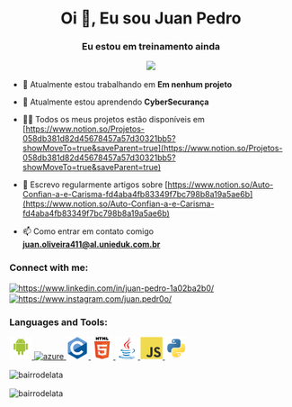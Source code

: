 <h1 align="center">Oi 👋, Eu sou Juan Pedro</h1>
<h3 align="center">Eu estou em treinamento ainda</h3>

<div align="center">
<img src="https://github.com/BairroDeLata/BairroDeLata/issues/3#issue-2218648970" width="700px" />
</div>


- 🔭 Atualmente estou trabalhando em **Em nenhum projeto**

- 🌱 Atualmente estou aprendendo **CyberSecurança**

- 👨‍💻 Todos os meus projetos estão disponíveis em [https://www.notion.so/Projetos-058db381d82d45678457a57d30321bb5?showMoveTo=true&saveParent=true](https://www.notion.so/Projetos-058db381d82d45678457a57d30321bb5?showMoveTo=true&saveParent=true)

- 📝 Escrevo regularmente artigos sobre [https://www.notion.so/Auto-Confian-a-e-Carisma-fd4aba4fb83349f7bc798b8a19a5ae6b](https://www.notion.so/Auto-Confian-a-e-Carisma-fd4aba4fb83349f7bc798b8a19a5ae6b)

- 📫 Como entrar em contato comigo **juan.oliveira411@al.unieduk.com.br**

<h3 align="left">Connect with me:</h3>
<p align="left">
<a href="https://linkedin.com/in/https://www.linkedin.com/in/juan-pedro-1a02ba2b0/" target="blank"><img align="center" src="https://raw.githubusercontent.com/rahuldkjain/github-profile-readme-generator/master/src/images/icons/Social/linked-in-alt.svg" alt="https://www.linkedin.com/in/juan-pedro-1a02ba2b0/" height="30" width="40" /></a>
<a href="https://instagram.com/https://www.instagram.com/juan.pedr0o/" target="blank"><img align="center" src="https://raw.githubusercontent.com/rahuldkjain/github-profile-readme-generator/master/src/images/icons/Social/instagram.svg" alt="https://www.instagram.com/juan.pedr0o/" height="30" width="40" /></a>
</p>

<h3 align="left">Languages and Tools:</h3>
<p align="left"> <a href="https://developer.android.com" target="_blank" rel="noreferrer"> <img src="https://raw.githubusercontent.com/devicons/devicon/master/icons/android/android-original-wordmark.svg" alt="android" width="40" height="40"/> </a> <a href="https://azure.microsoft.com/en-in/" target="_blank" rel="noreferrer"> <img src="https://www.vectorlogo.zone/logos/microsoft_azure/microsoft_azure-icon.svg" alt="azure" width="40" height="40"/> </a> <a href="https://www.cprogramming.com/" target="_blank" rel="noreferrer"> <img src="https://raw.githubusercontent.com/devicons/devicon/master/icons/c/c-original.svg" alt="c" width="40" height="40"/> </a> <a href="https://www.w3.org/html/" target="_blank" rel="noreferrer"> <img src="https://raw.githubusercontent.com/devicons/devicon/master/icons/html5/html5-original-wordmark.svg" alt="html5" width="40" height="40"/> </a> <a href="https://www.java.com" target="_blank" rel="noreferrer"> <img src="https://raw.githubusercontent.com/devicons/devicon/master/icons/java/java-original.svg" alt="java" width="40" height="40"/> </a> <a href="https://developer.mozilla.org/en-US/docs/Web/JavaScript" target="_blank" rel="noreferrer"> <img src="https://raw.githubusercontent.com/devicons/devicon/master/icons/javascript/javascript-original.svg" alt="javascript" width="40" height="40"/> </a> <a href="https://www.python.org" target="_blank" rel="noreferrer"> <img src="https://raw.githubusercontent.com/devicons/devicon/master/icons/python/python-original.svg" alt="python" width="40" height="40"/> </a> </p>

<p><img align="center" src="https://github-readme-stats.vercel.app/api/top-langs?username=bairrodelata&show_icons=true&locale=en&layout=compact" alt="bairrodelata" /></p>

<p><img align="center" src="https://github-readme-streak-stats.herokuapp.com/?user=bairrodelata&" alt="bairrodelata" /></p>
